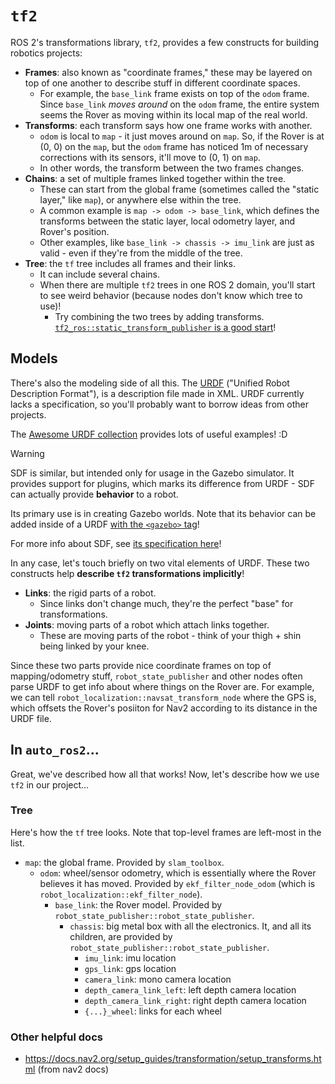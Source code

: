 # `tf2`

ROS 2's transformations library, `tf2`, provides a few constructs for building robotics projects:

- **Frames**: also known as "coordinate frames," these may be layered on top of one another to describe stuff in different coordinate spaces.
  - For example, the `base_link` frame exists on top of the `odom` frame. Since `base_link` _moves around_ on the `odom` frame, the entire system seems the Rover as moving within its local map of the real world.
- **Transforms**: each transform says how one frame works with another.
  - `odom` is local to `map` - it just moves around on `map`. So, if the Rover is at (0, 0) on the `map`, but the `odom` frame has noticed 1m of necessary corrections with its sensors, it'll move to (0, 1) on `map`.
  - In other words, the transform between the two frames changes.
- **Chains**: a set of multiple frames linked together within the tree.
  - These can start from the global frame (sometimes called the "static layer," like `map`), or anywhere else within the tree.
  - A common example is `map -> odom -> base_link`, which defines the transforms between the static layer, local odometry layer, and Rover's position.
  - Other examples, like `base_link -> chassis -> imu_link` are just as valid - even if they're from the middle of the tree.
- **Tree**: the `tf` tree includes all frames and their links.
  - It can include several chains.
  - When there are multiple `tf2` trees in one ROS 2 domain, you'll start to see weird behavior (because nodes don't know which tree to use)!
    - Try combining the two trees by adding transforms. [`tf2_ros::static_transform_publisher` is a good start](https://github.com/ros2/geometry2/blob/d43b1975b40235388c64fa5c354ec38a507bdfc7/tf2_ros/doc/cli_tools.rst#3-tf-manipulation)!

## Models

<!--
TODO: remove the out-of-date ROS Wiki link below when a proper URDF spec exists.

I've asked about it in the ROS 2 discord:
https://discord.com/channels/1077825543698927656/1077836632658542634/1378032135901806695
-->

There's also the modeling side of all this. The [URDF](https://wiki.ros.org/urdf) ("Unified Robot Description Format"), is a description file made in XML. URDF currently lacks a specification, so you'll probably want to borrow ideas from other projects.

The [Awesome URDF collection](https://github.com/ami-iit/awesome-urdf) provides lots of useful examples! :D

> [!WARNING]
> SDF is similar, but intended only for usage in the Gazebo simulator. It provides support for plugins, which marks its difference from URDF - SDF can actually provide **behavior** to a robot.
>
> Its primary use is in creating Gazebo worlds. Note that its behavior can be added inside of a URDF [with the `<gazebo>` tag](http://sdformat.org/tutorials?tut=sdformat_urdf_extensions&cat=specification&)!
>
> For more info about SDF, see [its specification here](http://sdformat.org/spec)!

In any case, let's touch briefly on two vital elements of URDF. These two constructs help **describe `tf2` transformations implicitly**!

- **Links**: the rigid parts of a robot.
  - Since links don't change much, they're the perfect "base" for transformations.
- **Joints**: moving parts of a robot which attach links together.
  - These are moving parts of the robot - think of your thigh + shin being linked by your knee.

Since these two parts provide nice coordinate frames on top of mapping/odometry stuff, `robot_state_publisher` and other nodes often parse URDF to get info about where things on the Rover are. For example, we can tell `robot_localization::navsat_transform_node` where the GPS is, which offsets the Rover's posiiton for Nav2 according to its distance in the URDF file.

## In `auto_ros2`...

Great, we've described how all that works! Now, let's describe how we use `tf2` in our project...

### Tree

Here's how the `tf` tree looks. Note that top-level frames are left-most in the list.

- `map`: the global frame. Provided by `slam_toolbox`.
  - `odom`: wheel/sensor odometry, which is essentially where the Rover believes it has moved. Provided by `ekf_filter_node_odom` (which is `robot_localization::ekf_filter_node`).
    - `base_link`: the Rover model. Provided by `robot_state_publisher::robot_state_publisher`.
      - `chassis`: big metal box with all the electronics. It, and all its children, are provided by `robot_state_publisher::robot_state_publisher`.
        - `imu_link`: imu location
        - `gps_link`: gps location
        - `camera_link`: mono camera location
        - `depth_camera_link_left`: left depth camera location
        - `depth_camera_link_right`: right depth camera location
        - `{...}_wheel`: links for each wheel

### Other helpful docs
- https://docs.nav2.org/setup_guides/transformation/setup_transforms.html (from nav2 docs)

<!--
TODO: notes on each frame, its transform, link, and who provides it

### Frames

#### `map`

...
-->
